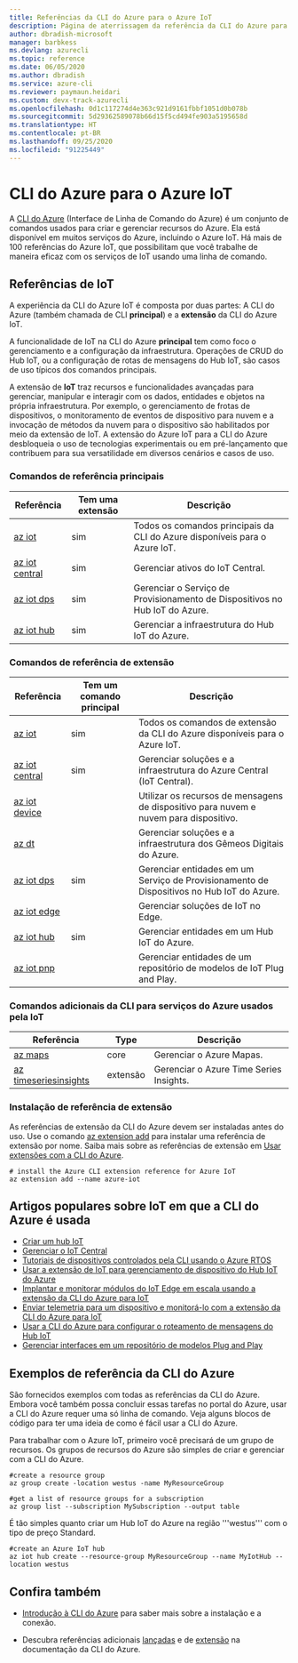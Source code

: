 ```yaml
---
title: Referências da CLI do Azure para o Azure IoT
description: Página de aterrissagem da referência da CLI do Azure para o Azure IoT
author: dbradish-microsoft
manager: barbkess
ms.devlang: azurecli
ms.topic: reference
ms.date: 06/05/2020
ms.author: dbradish
ms.service: azure-cli
ms.reviewer: paymaun.heidari
ms.custom: devx-track-azurecli
ms.openlocfilehash: 0d1c117274d4e363c921d9161fbbf1051d0b078b
ms.sourcegitcommit: 5d29362589078b66d15f5cd494fe903a5195658d
ms.translationtype: HT
ms.contentlocale: pt-BR
ms.lasthandoff: 09/25/2020
ms.locfileid: "91225449"
---
```

# <a name="azure-cli-for-azure-iot"></a>CLI do Azure para o Azure IoT

A [CLI do Azure](./what-is-azure-cli.md) (Interface de Linha de Comando do Azure) é um conjunto de comandos usados para criar e gerenciar recursos do Azure.  Ela está disponível em muitos serviços do Azure, incluindo o Azure IoT.  Há mais de 100 referências do Azure IoT, que possibilitam que você trabalhe de maneira eficaz com os serviços de IoT usando uma linha de comando.

## <a name="references-for-iot"></a>Referências de IoT

A experiência da CLI do Azure IoT é composta por duas partes: A CLI do Azure (também chamada de CLI **principal**) e a **extensão** da CLI do Azure IoT.

A funcionalidade de IoT na CLI do Azure **principal** tem como foco o gerenciamento e a configuração da infraestrutura. Operações de CRUD do Hub IoT, ou a configuração de rotas de mensagens do Hub IoT, são casos de uso típicos dos comandos principais.

A extensão de **IoT** traz recursos e funcionalidades avançadas para gerenciar, manipular e interagir com os dados, entidades e objetos na própria infraestrutura. Por exemplo, o gerenciamento de frotas de dispositivos, o monitoramento de eventos de dispositivo para nuvem e a invocação de métodos da nuvem para o dispositivo são habilitados por meio da extensão de IoT. A extensão do Azure IoT para a CLI do Azure desbloqueia o uso de tecnologias experimentais ou em pré-lançamento que contribuem para sua versatilidade em diversos cenários e casos de uso.

### <a name="core-reference-commands"></a>Comandos de referência principais

| Referência | Tem uma extensão | Descrição
|-|-|-|
| [az iot](/cli/azure/iot) | sim  | Todos os comandos principais da CLI do Azure disponíveis para o Azure IoT.
| [az iot central](/cli/azure/iot/central) | sim | Gerenciar ativos do IoT Central.
| [az iot dps](/cli/azure/iot/dps) | sim | Gerenciar o Serviço de Provisionamento de Dispositivos no Hub IoT do Azure.
| [az iot hub](/cli/azure/iot/hub) | sim | Gerenciar a infraestrutura do Hub IoT do Azure.

### <a name="extension-reference-commands"></a>Comandos de referência de extensão

| Referência | Tem um comando principal | Descrição
|-|-|-|
| [az iot](/cli/azure/ext/azure-iot/iot) | sim | Todos os comandos de extensão da CLI do Azure disponíveis para o Azure IoT.
| [az iot central](/cli/azure/ext/azure-iot/iot/central) | sim | Gerenciar soluções e a infraestrutura do Azure Central (IoT Central).
| [az iot device](/cli/azure/ext/azure-iot/iot/device) | | Utilizar os recursos de mensagens de dispositivo para nuvem e nuvem para dispositivo.
| [az dt](/cli/azure/ext/azure-iot/dt) | | Gerenciar soluções e a infraestrutura dos Gêmeos Digitais do Azure.
| [az iot dps](/cli/azure/ext/azure-iot/iot/dps) | sim | Gerenciar entidades em um Serviço de Provisionamento de Dispositivos no Hub IoT do Azure.
| [az iot edge](/cli/azure/ext/azure-iot/iot/edge) | | Gerenciar soluções de IoT no Edge.
| [az iot hub](/cli/azure/ext/azure-iot/iot/hub) | sim | Gerenciar entidades em um Hub IoT do Azure.
| [az iot pnp](/cli/azure/ext/azure-iot/iot/pnp) | | Gerenciar entidades de um repositório de modelos de IoT Plug and Play.

### <a name="additional-cli-commands-for-azure-services-used-by-iot"></a>Comandos adicionais da CLI para serviços do Azure usados pela IoT

| Referência | Type | Descrição
|-|-|-|
| [az maps](/cli/azure/maps) | core | Gerenciar o Azure Mapas.
| [az timeseriesinsights](/cli/azure/ext/timeseriesinsights/timeseriesinsights) | extensão | Gerenciar o Azure Time Series Insights.

### <a name="extension-reference-installation"></a>Instalação de referência de extensão

As referências de extensão da CLI do Azure devem ser instaladas antes do uso.  Use o comando [az extension add](./azure-cli-extensions-overview.md) para instalar uma referência de extensão por nome.  Saiba mais sobre as referências de extensão em [Usar extensões com a CLI do Azure](./azure-cli-extensions-overview.md).

```azurecli
# install the Azure CLI extension reference for Azure IoT
az extension add --name azure-iot
```

## <a name="popular-iot-articles-using-the-azure-cli"></a>Artigos populares sobre IoT em que a CLI do Azure é usada

- [Criar um hub IoT](/azure/iot-hub/iot-hub-create-using-cli)
- [Gerenciar o IoT Central](/azure/iot-central/core/howto-manage-iot-central-from-cli)
- [Tutoriais de dispositivos controlados pela CLI usando o Azure RTOS](/azure/rtos/getting-started?branch=master)
- [Usar a extensão de IoT para gerenciamento de dispositivo do Hub IoT do Azure](/azure/iot-hub/iot-hub-device-management-iot-extension-azure-cli-2-0)
- [Implantar e monitorar módulos do IoT Edge em escala usando a extensão da CLI do Azure para IoT](/azure/iot-edge/how-to-deploy-cli-at-scale)
- [Enviar telemetria para um dispositivo e monitorá-lo com a extensão da CLI do Azure para IoT](/azure/iot-hub/quickstart-send-telemetry-cli)
- [Usar a CLI do Azure para configurar o roteamento de mensagens do Hub IoT](/azure/iot-hub/tutorial-routing-config-message-routing-cli)
- [Gerenciar interfaces em um repositório de modelos Plug and Play](/azure/iot-pnp/howto-install-pnp-cli#manage-interfaces-in-a-model-repository)

## <a name="azure-cli-reference-examples"></a>Exemplos de referência da CLI do Azure

São fornecidos exemplos com todas as referências da CLI do Azure. Embora você também possa concluir essas tarefas no portal do Azure, usar a CLI do Azure requer uma só linha de comando.  Veja alguns blocos de código para ter uma ideia de como é fácil usar a CLI do Azure.

Para trabalhar com o Azure IoT, primeiro você precisará de um grupo de recursos.  Os grupos de recursos do Azure são simples de criar e gerenciar com a CLI do Azure.  

```azurecli
#create a resource group
az group create -location westus -name MyResourceGroup
```

```azurecli
#get a list of resource groups for a subscription
az group list --subscription MySubscription --output table
```

É tão simples quanto criar um Hub IoT do Azure na região '''westus''' com o tipo de preço Standard.

```azurecli
#create an Azure IoT hub
az iot hub create --resource-group MyResourceGroup --name MyIotHub --location westus
```

## <a name="see-also"></a>Confira também

- [Introdução à CLI do Azure](./get-started-with-azure-cli.md) para saber mais sobre a instalação e a conexão.

- Descubra referências adicionais [lançadas](/cli/azure/reference-index) e de [extensão](./azure-cli-extensions-list.md) na documentação da CLI do Azure.
